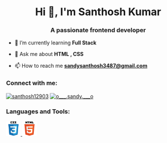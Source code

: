<h1 align="center">Hi 👋, I'm Santhosh Kumar</h1>
<h3 align="center">A passionate frontend developer</h3>

- 🌱 I’m currently learning **Full Stack**

- 💬 Ask me about **HTML , CSS**

- 📫 How to reach me **sandysanthosh3487@gmail.com**

<h3 align="left">Connect with me:</h3>
<p align="left">
<a href="https://linkedin.com/in/santhosh12903" target="blank"><img align="center" src="https://raw.githubusercontent.com/rahuldkjain/github-profile-readme-generator/master/src/images/icons/Social/linked-in-alt.svg" alt="santhosh12903" height="30" width="40" /></a>
<a href="https://instagram.com/o___.sandy.___o" target="blank"><img align="center" src="https://raw.githubusercontent.com/rahuldkjain/github-profile-readme-generator/master/src/images/icons/Social/instagram.svg" alt="o___.sandy.___o" height="30" width="40" /></a>
</p>

<h3 align="left">Languages and Tools:</h3>
<p align="left"> <a href="https://www.w3schools.com/css/" target="_blank" rel="noreferrer"> <img src="https://raw.githubusercontent.com/devicons/devicon/master/icons/css3/css3-original-wordmark.svg" alt="css3" width="40" height="40"/> </a> <a href="https://www.w3.org/html/" target="_blank" rel="noreferrer"> <img src="https://raw.githubusercontent.com/devicons/devicon/master/icons/html5/html5-original-wordmark.svg" alt="html5" width="40" height="40"/> </a> </p>


